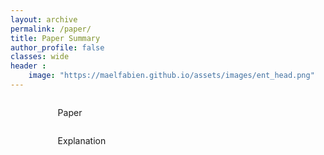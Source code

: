 ```yaml
---
layout: archive
permalink: /paper/
title: Paper Summary
author_profile: false
classes: wide
header :
    image: "https://maelfabien.github.io/assets/images/ent_head.png"
---
```


<head>
<style>
  .column {
  align-content:center;
  float: left;
  width: 50%;
  height: 100%;
}

.column_home {
  align-content:center;
  float: left;
  width: 50%;
  height: 100%;
}


.center_text {
  align-content:center;
  width: 50%;
  vertical-align: middle;
  text-align:justify;
  text-align-last: center;
}

#left-col {
  align-content:center;
  text-align: center;
}

/* Clear floats after the columns */
.row:after {
  content: "";
  display: table;
  clear: both;
}

* {
  box-sizing: border-box;
}

#right-col {
  align-content:center;
  text-align: center;
}
</style>
</head>

<body>

  <div class="row">

  <div class="column_home" id="left-col" align="center">
    <div style="width:70%; text-align:justify; align-content:center; display:inline-block;">
      <p> Paper </p>
    </div>
  </div>

  <div class="column_home" id="left-col" align="center">
    <div style="width:70%; text-align:justify; align-content:center; display:inline-block;">
      <p> Explanation </p>
    </div>
  </div>

  </div>


</body>
